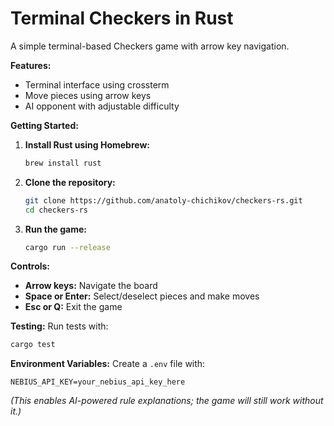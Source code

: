 # Terminal Checkers in Rust

A simple terminal-based Checkers game with arrow key navigation.

**Features:**
- Terminal interface using crossterm
- Move pieces using arrow keys
- AI opponent with adjustable difficulty

**Getting Started:**
1. **Install Rust using Homebrew:**
   ```bash
   brew install rust
   ```
2. **Clone the repository:**
   ```bash
   git clone https://github.com/anatoly-chichikov/checkers-rs.git
   cd checkers-rs
   ```
3. **Run the game:**
   ```bash
   cargo run --release
   ```

**Controls:**
- **Arrow keys:** Navigate the board
- **Space or Enter:** Select/deselect pieces and make moves
- **Esc or Q:** Exit the game

**Testing:**
Run tests with:
```bash
cargo test
```

**Environment Variables:**
Create a `.env` file with:
```env
NEBIUS_API_KEY=your_nebius_api_key_here
```
*(This enables AI-powered rule explanations; the game will still work without it.)*